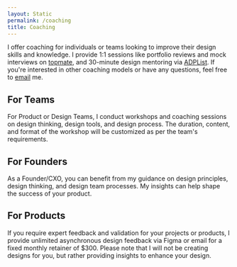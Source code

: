 ```yaml
---
layout: Static
permalink: /coaching
title: Coaching
---
```


I offer coaching for individuals or teams looking to improve their design skills and knowledge. I provide 1:1 sessions like portfolio reviews and mock interviews on <a href="https://topmate.io/hiran">topmate</a>, and 30-minute design mentoring via <a href="https://adplist.org/mentors/hiran-venugopalan">ADPList</a>. If you're interested in other coaching models or have any questions, feel free to <a href="mailto:hi@hiran.in">email</a> me.

## For Teams
For Product or Design Teams, I conduct workshops and coaching sessions on design thinking, design tools, and design process. The duration, content, and format of the workshop will be customized as per the team's requirements.

## For Founders
As a Founder/CXO, you can benefit from my guidance on design principles, design thinking, and design team processes. My insights can help shape the success of your product.

## For Products
If you require expert feedback and validation for your projects or products, I provide unlimited asynchronous design feedback via Figma or email for a fixed monthly retainer of $300. Please note that I will not be creating designs for you, but rather providing insights to enhance your design.


